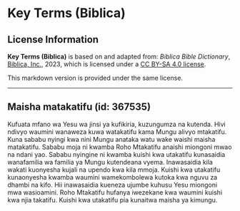# Key Terms (Biblica)

## License Information

**Key Terms (Biblica)** is based on and adapted from: _Biblica Bible Dictionary_, [Biblica, Inc.](https://www.biblica.com/), 2023, which is licensed under a [CC BY-SA 4.0 license](https://creativecommons.org/licenses/by-sa/4.0/legalcode.en).

This markdown version is provided under the same license.



--------------------------------

## Maisha matakatifu (id: 367535)

Kufuata mfano wa Yesu wa jinsi ya kufikiria, kuzungumza na kutenda. Hivi ndivyo waumini wanaweza kuwa watakatifu kama Mungu alivyo mtakatifu. Kuna sababu nyingi kwa nini Mungu anataka watu wake waishi maisha matakatifu. Sababu moja ni kwamba Roho Mtakatifu anaishi miongoni mwao na ndani yao. Sababu nyingine ni kwamba kuishi kwa utakatifu kunasaidia wanafamilia wa familia ya Mungu kutendeana vyema. Inawasaidia kila wakati kuonyesha kujali na upendo kwa kila mmoja. Kuishi kwa utakatifu kunaonyesha kwamba waumini wamekombolewa kutoka kwa nguvu za dhambi na kifo. Hii inawasaidia kueneza ujumbe kuhusu Yesu miongoni mwa wasioamini. Roho Mtakatifu hufanya iwezekane kwa waumini kuishi kwa njia takatifu. Kuishi kwa utakatifu pia kunaitwa maisha ya kimungu.


